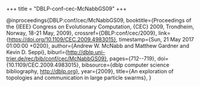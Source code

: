 +++
title = "DBLP-conf-cec-McNabbGS09"
+++

@inproceedings{DBLP:conf/cec/McNabbGS09,
   booktitle={Proceedings of the {IEEE} Congress on Evolutionary Computation, {CEC}
2009, Trondheim, Norway, 18-21 May, 2009},
   crossref={DBLP:conf/cec/2009},
   link={https://doi.org/10.1109/CEC.2009.4983015},
   timestamp={Sun, 21 May 2017 01:00:00 +0200},
   author={Andrew W. McNabb and
Matthew Gardner and
Kevin D. Seppi},
   biburl={http://dblp.uni-trier.de/rec/bib/conf/cec/McNabbGS09},
   pages={712--719},
   doi={10.1109/CEC.2009.4983015},
   bibsource={dblp computer science bibliography, http://dblp.org},
   year={2009},
   title={An exploration of topologies and communication in large particle swarms},
}
